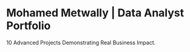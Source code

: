 # Mohamed Metwally | Data Analyst Portfolio

10 Advanced Projects Demonstrating Real Business Impact.